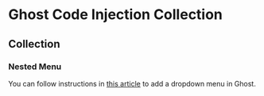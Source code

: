 # Ghost Code Injection Collection

## Collection
### Nested Menu
You can follow instructions in [this article](https://blog.rakihub.com/the-easiest-way-to-add-a-dropdown-menu-in-ghost/) to add a dropdown menu in Ghost.
